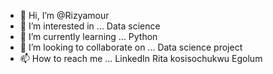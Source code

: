 - 👋 Hi, I’m @Rizyamour
- 👀 I’m interested in ... Data science
- 🌱 I’m currently learning ... Python
- 💞️ I’m looking to collaborate on ... Data science project
- 📫 How to reach me ... LinkedIn Rita kosisochukwu Egolum

<!---
Rizyamour/Rizyamour is a ✨ special ✨ repository because its `README.md` (this file) appears on your GitHub profile.
You can click the Preview link to take a look at your changes.
--->
